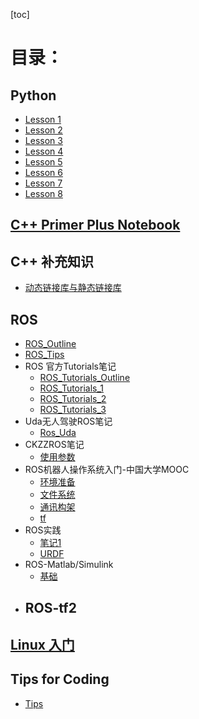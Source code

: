 [toc]

# 目录：

## Python
- [Lesson 1](https://nbviewer.jupyter.org/github/likun1993630/Coding/blob/master/Python/Lesson1.ipynb)
- [Lesson 2](https://nbviewer.jupyter.org/github/likun1993630/Coding/blob/master/Python/lesson2.ipynb)
- [Lesson 3](https://nbviewer.jupyter.org/github/likun1993630/Coding/blob/master/Python/lesson3.ipynb)
- [Lesson 4](https://nbviewer.jupyter.org/github/likun1993630/Coding/blob/master/Python/lesson4.ipynb)
- [Lesson 5](https://nbviewer.jupyter.org/github/likun1993630/Coding/blob/master/Python/lesson5.ipynb)
- [Lesson 6](https://nbviewer.jupyter.org/github/likun1993630/Coding/blob/master/Python/Lesson6.ipynb)
- [Lesson 7](https://nbviewer.jupyter.org/github/likun1993630/Coding/blob/master/Python/Lesson7.ipynb)
- [Lesson 8](https://nbviewer.jupyter.org/github/likun1993630/Coding/blob/master/Python/Lesson8.ipynb)

## [C++ Primer Plus Notebook](./C++Primer&#32;Plus/)


## C++ 补充知识
- [动态链接库与静态链接库](./C++Notebook/动态链接库与静态链接库.md)


## ROS
- [ROS_Outline](./ROS/ROS_Outline.md)
- [ROS_Tips](/ROS/ROS_Tips.md)
- ROS 官方Tutorials笔记
    - [ROS_Tutorials_Outline](./ROS/ROS_Tutorials_Outline.md)
    - [ROS_Tutorials_1](./ROS/ROS_Tutorials_1.md)
    - [ROS_Tutorials_2](./ROS/ROS_Tutorials_2.md)
    - [ROS_Tutorials_3](./ROS/ROS_Tutorials_3.md)
- Uda无人驾驶ROS笔记
    - [Ros_Uda](./ROS/ROS_Uda.md)
- CKZZROS笔记
    - [使用参数](./ROS/ROS_CKZZ_使用参数.md)
- ROS机器人操作系统入门-中国大学MOOC
    - [环境准备](./ROS_MOOC/ROS_prepare.md)
    - [文件系统](./ROS_MOOC/ROS_文件系统.md)
    - [通讯构架](./ROS_MOOC/ROS_通讯构架.md)
    - [tf](ROS_MOOC/ROS_tf.md)
- ROS实践
    - [笔记1](./ROS/ROS1.md)
    - [URDF](./ROS/ROS_urdf.md)
- ROS-Matlab/Simulink
    - [基础](./ROS/ROS_Matlab_Simulink.md)
- ROS-tf2
    - 
## [Linux 入门](./Linux/)


## Tips for Coding
- [Tips](Tips.md)


